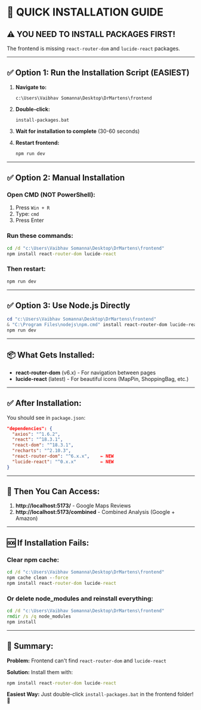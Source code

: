 # 🚀 QUICK INSTALLATION GUIDE

## ⚠️ YOU NEED TO INSTALL PACKAGES FIRST!

The frontend is missing `react-router-dom` and `lucide-react` packages.

---

## ✅ Option 1: Run the Installation Script (EASIEST)

1. **Navigate to:**
   ```
   c:\Users\Vaibhav Somanna\Desktop\DrMartens\frontend
   ```

2. **Double-click:**
   ```
   install-packages.bat
   ```

3. **Wait for installation to complete** (30-60 seconds)

4. **Restart frontend:**
   ```powershell
   npm run dev
   ```

---

## ✅ Option 2: Manual Installation

### Open CMD (NOT PowerShell):

1. Press `Win + R`
2. Type: `cmd`
3. Press Enter

### Run these commands:

```cmd
cd /d "c:\Users\Vaibhav Somanna\Desktop\DrMartens\frontend"
npm install react-router-dom lucide-react
```

### Then restart:
```cmd
npm run dev
```

---

## ✅ Option 3: Use Node.js Directly

```powershell
cd "c:\Users\Vaibhav Somanna\Desktop\DrMartens\frontend"
& "C:\Program Files\nodejs\npm.cmd" install react-router-dom lucide-react
npm run dev
```

---

## 📦 What Gets Installed:

- **react-router-dom** (v6.x) - For navigation between pages
- **lucide-react** (latest) - For beautiful icons (MapPin, ShoppingBag, etc.)

---

## ✅ After Installation:

You should see in `package.json`:
```json
"dependencies": {
  "axios": "^1.6.2",
  "react": "^18.3.1",
  "react-dom": "^18.3.1",
  "recharts": "^2.10.3",
  "react-router-dom": "^6.x.x",    ← NEW
  "lucide-react": "^0.x.x"         ← NEW
}
```

---

## 🎯 Then You Can Access:

1. **http://localhost:5173/** - Google Maps Reviews
2. **http://localhost:5173/combined** - Combined Analysis (Google + Amazon)

---

## 🆘 If Installation Fails:

### Clear npm cache:
```cmd
cd /d "c:\Users\Vaibhav Somanna\Desktop\DrMartens\frontend"
npm cache clean --force
npm install react-router-dom lucide-react
```

### Or delete node_modules and reinstall everything:
```cmd
cd /d "c:\Users\Vaibhav Somanna\Desktop\DrMartens\frontend"
rmdir /s /q node_modules
npm install
```

---

## 📝 Summary:

**Problem:** Frontend can't find `react-router-dom` and `lucide-react`

**Solution:** Install them with:
```cmd
npm install react-router-dom lucide-react
```

**Easiest Way:** Just double-click `install-packages.bat` in the frontend folder! 🎯
